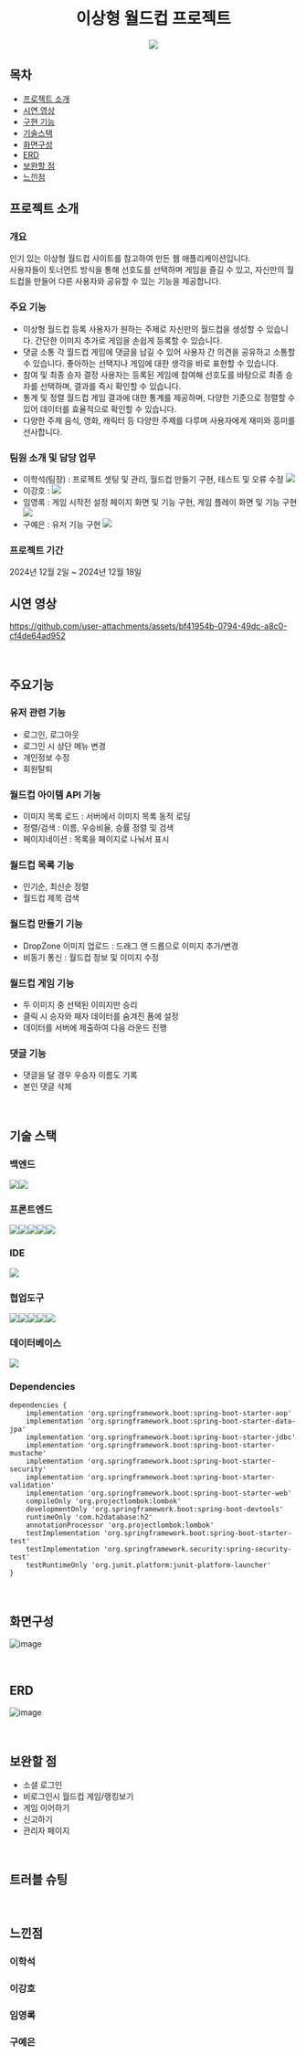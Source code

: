 <h1 align="center">
  이상형 월드컵 프로젝트
</h1>
<p align="center">
  <img src="https://github.com/user-attachments/assets/042778ff-b7ff-48e0-9442-fdee3f957e68">
</p>

## 목차
- [프로젝트 소개](#프로젝트-소개)
- [시연 영상](#시연-영상)
- [구현 기능](#구현-기능)
- [기술스택](#기술스택)
- [화면구성](#화면구성)
- [ERD](#ERD)
- [보완할 점](#보완할-점)
- [느낀점](#느낀점)

## 프로젝트 소개
### 개요
인기 있는 이상형 월드컵 사이트를 참고하여 만든 웹 애플리케이션입니다.  
사용자들이 토너먼트 방식을 통해 선호도를 선택하며 게임을 즐길 수 있고, 
자신만의 월드컵을 만들어 다른 사용자와 공유할 수 있는 기능을 제공합니다.

### 주요 기능
- 이상형 월드컵 등록
사용자가 원하는 주제로 자신만의 월드컵을 생성할 수 있습니다. 간단한 이미지 추가로 게임을 손쉽게 등록할 수 있습니다.
- 댓글 소통
각 월드컵 게임에 댓글을 남길 수 있어 사용자 간 의견을 공유하고 소통할 수 있습니다. 좋아하는 선택지나 게임에 대한 생각을 바로 표현할 수 있습니다.
- 참여 및 최종 승자 결정
사용자는 등록된 게임에 참여해 선호도를 바탕으로 최종 승자를 선택하며, 결과를 즉시 확인할 수 있습니다.
- 통계 및 정렬
월드컵 게임 결과에 대한 통계를 제공하며, 다양한 기준으로 정렬할 수 있어 데이터를 효율적으로 확인할 수 있습니다.
- 다양한 주제
음식, 영화, 캐릭터 등 다양한 주제를 다루며 사용자에게 재미와 흥미를 선사합니다.

### 팀원 소개 및 담당 업무
- 이학석(팀장) : 프로젝트 셋팅 및 관리, 월드컵 만들기 구현, 테스트 및 오류 수정 [<img src="https://img.shields.io/badge/Git-이학석-red?logo=GITHUb">](https://github.com/HSLee1013)
- 이강호 : [<img src="https://img.shields.io/badge/Git-이강호-green?logo=GITHUb">](https://github.com/LeeKangHo1) 
- 임영록 : 게임 시작전 설정 페이지 화면 및 기능 구현, 게임 플레이 화면 및 기능 구현 [<img src="https://img.shields.io/badge/Git-임영록-blue?logo=GITHUb">](https://github.com/Young14482) 
- 구예은 : 유저 기능 구현 [<img src="https://img.shields.io/badge/Git-구예은-orange?logo=GITHUb">](https://github.com/goho11)

### 프로젝트 기간
2024년 12월 2일 ~ 2024년 12월 18일
<br>

## 시연 영상
https://github.com/user-attachments/assets/bf41954b-0794-49dc-a8c0-cf4de64ad952

<br>

## 주요기능
### 유저 관련 기능
- 로그인, 로그아웃
- 로그인 시 상단 메뉴 변경
- 개인정보 수정
- 회원탈퇴

### 월드컵 아이템 API 기능
- 이미지 목록 로드 : 서버에서 이미지 목록 동적 로딩
- 정렬/검색 : 이름, 우승비율, 승률 정렬 및 검색
- 페이지네이션 : 목록을 페이지로 나눠서 표시

### 월드컵 목록 기능
- 인기순, 최신순 정렬
- 월드컵 제목 검색

### 월드컵 만들기 기능
- DropZone 이미지 업로드 : 드래그 앤 드롭으로 이미지 추가/변경
- 비동기 통신 : 월드컵 정보 및 이미지 수정

### 월드컵 게임 기능
- 두 이미지 중 선택된 이미지만 승리
- 클릭 시 승자와 패자 데이터를 숨겨진 폼에 설정
- 데이터를 서버에 제출하여 다음 라운드 진행

### 댓글 기능
- 댓글을 달 경우 우승자 이름도 기록
- 본인 댓글 삭제
<br>

## 기술 스택
### 백엔드
<img src="https://img.shields.io/badge/springboot-6DB33F?style=for-the-badge&logo=springboot&logoColor=white"><img src="https://img.shields.io/badge/gradle-02303A?style=for-the-badge&logo=gradle&logoColor=white">

### 프론트엔드
<img src="https://img.shields.io/badge/javascript-F7DF1E?style=for-the-badge&logo=javascript&logoColor=white"><img src="https://img.shields.io/badge/Visual Studio Code-1E8CBE?style=for-the-badge&logo=Visual Studio Code&logoColor=white"><img src="https://img.shields.io/badge/mustache-FF880F?style=for-the-badge&logo=mustache&logoColor=white"><img src="https://img.shields.io/badge/bootstrap-7952B3?style=for-the-badge&logo=bootstrap&logoColor=white"><img src="https://img.shields.io/badge/css-1572B6?style=for-the-badge&logo=css&logoColor=white">

### IDE
<img src="https://img.shields.io/badge/intellijidea-000000?style=for-the-badge&logo=intellijidea&logoColor=white">

### 협업도구
<img src="https://img.shields.io/badge/postman-FF6C37?style=for-the-badge&logo=postman&logoColor=white"><img src="https://img.shields.io/badge/git-F05032?style=for-the-badge&logo=git&logoColor=white"><img src="https://img.shields.io/badge/github-181717?style=for-the-badge&logo=github&logoColor=white"><img src="https://img.shields.io/badge/slack-4A154B?style=for-the-badge&logo=slack&logoColor=white"><img src="https://img.shields.io/badge/notion-000000?style=for-the-badge&logo=notion&logoColor=white">

### 데이터베이스
<img src="https://img.shields.io/badge/H2-FF4000?style=for-the-badge&logo=H2&logoColor=white">

### Dependencies
```
dependencies {
    implementation 'org.springframework.boot:spring-boot-starter-aop'
    implementation 'org.springframework.boot:spring-boot-starter-data-jpa'
    implementation 'org.springframework.boot:spring-boot-starter-jdbc'
    implementation 'org.springframework.boot:spring-boot-starter-mustache'
    implementation 'org.springframework.boot:spring-boot-starter-security'
    implementation 'org.springframework.boot:spring-boot-starter-validation'
    implementation 'org.springframework.boot:spring-boot-starter-web'
    compileOnly 'org.projectlombok:lombok'
    developmentOnly 'org.springframework.boot:spring-boot-devtools'
    runtimeOnly 'com.h2database:h2'
    annotationProcessor 'org.projectlombok:lombok'
    testImplementation 'org.springframework.boot:spring-boot-starter-test'
    testImplementation 'org.springframework.security:spring-security-test'
    testRuntimeOnly 'org.junit.platform:junit-platform-launcher'
}
```
<br>

## 화면구성
![image](https://github.com/user-attachments/assets/d1ebc0c7-d41b-497c-87d6-fe82d7abea34)

<br>

## ERD
![image](https://github.com/user-attachments/assets/94fc18b4-3713-4bbf-9b9e-19c7830d2d53)

<br>

## 보완할 점
- 소셜 로그인
- 비로그인시 월드컵 게임/랭킹보기
- 게임 이어하기
- 신고하기
- 관리자 페이지

<br>

## 트러블 슈팅

<br>

## 느낀점
### 이학석

### 이강호

### 임영록

### 구예은

